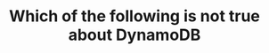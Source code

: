 ---
layout: answer
title: "Which of the following is not true about DynamoDB"
blurb: "<p>Amazon DynamoDB is a NoSQL database that supports key-value and document data models. </p><p>Furthermore, Amazon's DynamoDB brags that it <q>provides na"
quid: 187
---